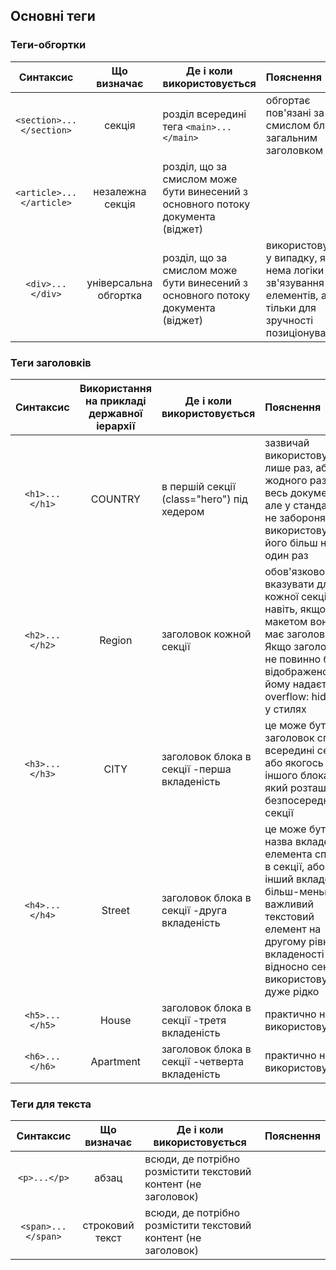 ## Основні теги
### Теги-обгортки
| Синтаксис          | Що визначає     | Де і коли використовується                                    |Пояснення                 |
|:----------------------:|:---------------:|---------------------------------------------------------------|:-------------------------|
| ```<section>...</section>``` | секція           | розділ всередині тега ```<main>...</main>```| обгортає пов'язані за смислом блоки з загальним заголовком                          |
| ```<article>...</article>``` | незалежна секція | розділ, що за смислом може бути винесений з основного потоку документа (віджет)|                          |
| ```<div>...</div>``` | універсальна обгортка | розділ, що за смислом може бути винесений з основного потоку документа (віджет)| використовуэться у випадку, якщо нема логіки для зв'язування елементів, а тільки для зручності позиціонування                         |

### Теги заголовків

| Синтаксис     | Використання на прикладі державної іерархії  | Де і коли використовується   |Пояснення                    |
|:-------------------:|:-------------------:|----------------------------|:-----------------------------------------------------------|
| ```<h1>...</h1>```  | COUNTRY | в першій секції (class="hero") під хедером     | зазвичай використовується лише раз, або жодного разу на весь документ, але у стандарті не забороняється використовувати його більш ніж один раз                                           |
| ```<h2>...</h2>```  | Region  | заголовок кожной секції                        | обов'язково вказувати для кожної секції, навіть, якщо ща макетом вона не має заголовка. Якщо заголовка не повинно бути відображено, йому надається overflow: hidden; у стилях         |
| ```<h3>...</h3>```  | CITY | заголовок блока в секції -перша вкладеність    | це може бути заголовок списка всередині секції або якогось іншого блока, який розташован безпосередньо в секції|
| ```<h4>...</h4>```  | Street | заголовок блока в секції -друга вкладеність    | це може бути назва вкладеного елемента списку в секції, або інший вкладений більш-меньш важливий текстовий елемент на другому рівні вкладеності відносно секції - використовується дуже рідко|
| ```<h5>...</h5>```  | House | заголовок блока в секції -третя вкладеність    | практично не використовується|
| ```<h6>...</h6>```  | Apartment| заголовок блока в секції -четверта вкладеність | практично не використовується|


### Теги для текста
| Синтаксис| Що визначає     | Де і коли використовується                                    |Пояснення                 |
|:----------------------:|:---------------:|---------------------------------------------------------------|:-------------------------|
| ```<p>...</p>```       | абзац           | всюди, де потрібно розмістити текстовий контент (не заголовок)|                          |
| ```<span>...</span>``` | строковий текст | всюди, де потрібно розмістити текстовий контент (не заголовок)|                          |
